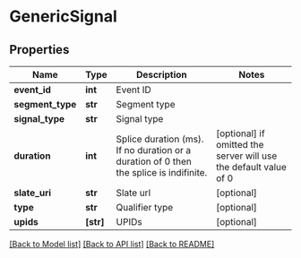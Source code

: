 # GenericSignal


## Properties
Name | Type | Description | Notes
------------ | ------------- | ------------- | -------------
**event_id** | **int** | Event ID | 
**segment_type** | **str** | Segment type | 
**signal_type** | **str** | Signal type | 
**duration** | **int** | Splice duration (ms).  If no duration or a duration of 0 then the splice is indifinite. | [optional]  if omitted the server will use the default value of 0
**slate_uri** | **str** | Slate url | [optional] 
**type** | **str** | Qualifier type | [optional] 
**upids** | **[str]** | UPIDs | [optional] 

[[Back to Model list]](../README.md#documentation-for-models) [[Back to API list]](../README.md#documentation-for-api-endpoints) [[Back to README]](../README.md)


